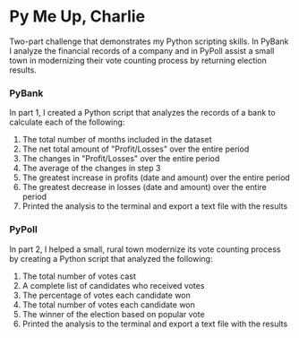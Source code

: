 # Py Me Up, Charlie
Two-part challenge that demonstrates my Python scripting skills. In PyBank I analyze the financial records of a company and in PyPoll assist a small town in modernizing their vote counting process by returning election results.

### PyBank
In part 1, I created a Python script that analyzes the records of a bank to calculate each of the following:

1. The total number of months included in the dataset
2. The net total amount of "Profit/Losses" over the entire period
3. The changes in "Profit/Losses" over the entire period
4. The average of the changes in step 3
5. The greatest increase in profits (date and amount) over the entire period
6. The greatest decrease in losses (date and amount) over the entire period
7. Printed the analysis to the terminal and export a text file with the results

### PyPoll
In part 2, I helped a small, rural town modernize its vote counting process by creating a Python script that analyzed the following:

1. The total number of votes cast
2. A complete list of candidates who received votes
3. The percentage of votes each candidate won
4. The total number of votes each candidate won
5. The winner of the election based on popular vote
6. Printed the analysis to the terminal and export a text file with the results
